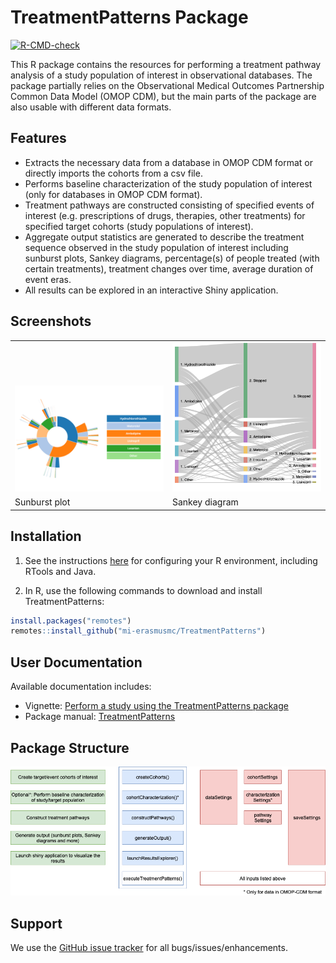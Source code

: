 # TreatmentPatterns Package

<!-- badges: start -->
[![R-CMD-check](https://github.com/darwin-eu-dev/TreatmentPatterns/actions/workflows/R-CMD-check.yaml/badge.svg?branch=dev)](https://github.com/darwin-eu-dev/TreatmentPatterns/actions/workflows/R-CMD-check.yaml)
<!-- badges: end -->

This R package contains the resources for performing a treatment pathway analysis of a study population of interest in observational databases. The package partially relies on the Observational Medical Outcomes Partnership Common Data Model (OMOP CDM), but the main parts of the package are also usable with different data formats.

## Features

- Extracts the necessary data from a database in OMOP CDM format or directly imports the cohorts from a csv file.
- Performs baseline characterization of the study population of interest (only for databases in OMOP CDM format).
- Treatment pathways are constructed consisting of specified events of interest (e.g. prescriptions of drugs, therapies, other treatments) for specified target cohorts (study populations of interest).
- Aggregate output statistics are generated to describe the treatment sequence observed in the study population of interest including sunburst plots, Sankey diagrams, percentage(s) of people treated (with certain treatments), treatment changes over time, average duration of event eras. 
- All results can be explored in an interactive Shiny application.


## Screenshots

<table>
<tr valign="bottom">
<td width = 50%>

<img src="man/figures/sunburstplot.png"/>

</td>
<td width = 50%>
  
<img src="man/figures/sankeydiagram.png"/>

</td>
</tr><tr>
<td>Sunburst plot</td><td>Sankey diagram</td>
</tr>
</table>


## Installation

1. See the instructions [here](https://ohdsi.github.io/Hades/rSetup.html) for configuring your R environment, including RTools and Java.

2. In R, use the following commands to download and install TreatmentPatterns:

  ```r
  install.packages("remotes")
  remotes::install_github("mi-erasmusmc/TreatmentPatterns")
  ```

## User Documentation
Available documentation includes:
- Vignette: [Perform a study using the TreatmentPatterns package](https://darwin-eu-dev.github.io/TreatmentPatterns/articles/TreatmentPatternsStudy.html)
- Package manual: [TreatmentPatterns](https://darwin-eu-dev.github.io/TreatmentPatterns/reference/index.html)

## Package Structure
<img src="man/figures/package.png"/>


## Support
We use the <a href="https://github.com/darwin-eu-dev/TreatmentPatterns/issues">GitHub issue tracker</a> for all bugs/issues/enhancements.
